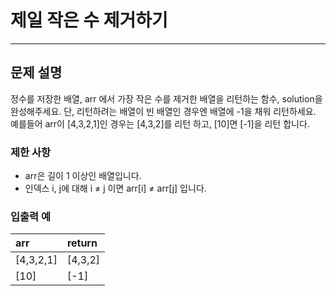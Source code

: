 # 제일 작은 수 제거하기

***

## 문제 설명

정수를 저장한 배열, arr 에서 가장 작은 수를 제거한 배열을 리턴하는 함수, solution을 완성해주세요. 단, 리턴하려는 배열이 빈 배열인 경우엔 배열에 -1을 채워 리턴하세요. 예를들어 arr이 [4,3,2,1]인 경우는 [4,3,2]를 리턴 하고, [10]면 [-1]을 리턴 합니다.

### 제한 사항
- arr은 길이 1 이상인 배열입니다.
- 인덱스 i, j에 대해 i ≠ j 이면 arr[i] ≠ arr[j] 입니다.


### 입출력 예

| arr     |  return  |
| :------ | :------ |
| [4,3,2,1] | [4,3,2] |
| [10]   | [-1]   |
